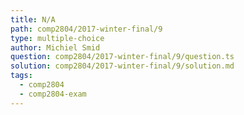 ```yaml
---
title: N/A
path: comp2804/2017-winter-final/9
type: multiple-choice
author: Michiel Smid
question: comp2804/2017-winter-final/9/question.ts
solution: comp2804/2017-winter-final/9/solution.md
tags:
  - comp2804
  - comp2804-exam
---
```

